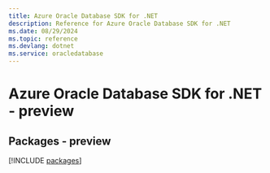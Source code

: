 ```yaml
---
title: Azure Oracle Database SDK for .NET
description: Reference for Azure Oracle Database SDK for .NET
ms.date: 08/29/2024
ms.topic: reference
ms.devlang: dotnet
ms.service: oracledatabase
---
```

# Azure Oracle Database SDK for .NET - preview
## Packages - preview
[!INCLUDE [packages](oracle-database-index.md)]